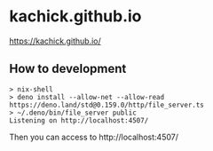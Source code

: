 # kachick.github.io

https://kachick.github.io/

## How to development

```console
> nix-shell
> deno install --allow-net --allow-read https://deno.land/std@0.159.0/http/file_server.ts
> ~/.deno/bin/file_server public
Listening on http://localhost:4507/
```

Then you can access to http://localhost:4507/
